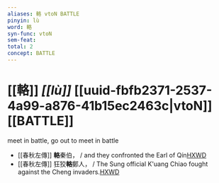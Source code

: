 ```yaml
---
aliases: 輅 vtoN BATTLE
pinyin: lù
word: 輅
syn-func: vtoN
sem-feat: 
total: 2
concept: BATTLE 
---
```

# [[輅]] *[[lù]]*  [[uuid-fbfb2371-2537-4a99-a876-41b15ec2463c|vtoN]] [[BATTLE]]
meet in battle, go out to meet in battle
 - [[春秋左傳]] **輅**秦伯， / and they confronted the Earl of Qín[HXWD](https://hxwd.org/textview.html?location=KR1e0001_tls_005-238a.14)
 - [[春秋左傳]] 狂狡**輅**鄭人， / The Sung official K'uang Chiao fought against the Cheng invaders.[HXWD](https://hxwd.org/textview.html?location=KR1e0001_tls_007-34a.2)